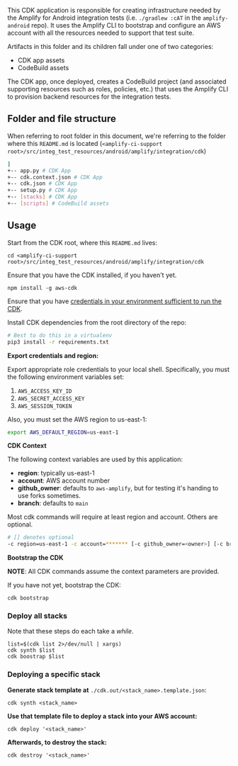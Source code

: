 

This CDK application is responsible for creating infrastructure needed by the Amplify for Android integration tests (i.e. `./gradlew :cAT` in the `amplify-android` repo). It uses the Amplify CLI to bootstrap and configure an AWS account with all the resources needed to support that test suite.

Artifacts in this folder and its children fall under one of two categories:
- CDK app assets
- CodeBuild assets

The CDK app, once deployed, creates a CodeBuild project (and associated supporting resources such as roles, policies, etc.) that uses the Amplify CLI to provision backend resources for the integration tests.

## Folder and file structure
When referring to root folder in this document, we're referring to the folder where this `README.md` is located (`<amplify-ci-support root>/src/integ_test_resources/android/amplify/integration/cdk`)

```bash
|
+-- app.py # CDK App
+-- cdk.context.json # CDK App
+-- cdk.json # CDK App
+-- setup.py # CDK App
+-- [stacks] # CDK App
+-- [scripts] # CodeBuild assets
```


## Usage
Start from the CDK root, where this `README.md` lives:
```console
cd <amplify-ci-support root>/src/integ_test_resources/android/amplify/integration/cdk
```

Ensure that you have the CDK installed, if you haven't yet.
```console
npm install -g aws-cdk
```

Ensure that you have [credentials in your environment sufficient to run
the CDK](https://docs.aws.amazon.com/cdk/latest/guide/getting_started.html#getting_started_credentials).

Install CDK dependencies from the root directory of the repo:
```bash
# Best to do this in a virtualenv
pip3 install -r requirements.txt
```

**Export credentials and region:**

Export appropriate role credentials to your local shell. Specifically, you must the following environment variables set:
1. `AWS_ACCESS_KEY_ID`
2. `AWS_SECRET_ACCESS_KEY`
3. `AWS_SESSION_TOKEN`

Also, you must set the AWS region to us-east-1:

```bash
export AWS_DEFAULT_REGION=us-east-1
```

**CDK Context**

The following context variables are used by this application: 

- **region**: typically us-east-1
- **account**: AWS account number
- **github_owner**: defaults to `aws-amplify`, but for testing it's handing to use forks sometimes.
- **branch**:  defaults to `main`

Most cdk commands will require at least region and account. Others are optional.

```bash
# [] denotes optional
-c region=us-east-1 -c account=******* [-c github_owner=<owner>] [-c branch=<branch_name>]
```

**Bootstrap the CDK**

__NOTE__: All CDK commands assume the context parameters are provided.

If you have not yet, bootstrap the CDK:
```console
cdk bootstrap
```

### Deploy all stacks

Note that these steps do each take a _while_.
```console
list=$(cdk list 2>/dev/null | xargs)
cdk synth $list
cdk boostrap $list
```

### Deploying a specific stack
**Generate stack template at**
`./cdk.out/<stack_name>.template.json`:
```console
cdk synth <stack_name> 
```

**Use that template file to deploy a stack into your AWS account:**
```console
cdk deploy '<stack_name>'
```

**Afterwards, to destroy the stack:**

```console
cdk destroy '<stack_name>'
```
